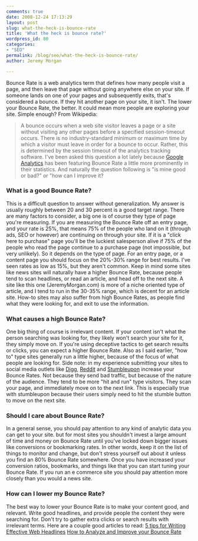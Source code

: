 ```yaml
---
comments: true
date: 2008-12-24 17:13:29
layout: post
slug: what-the-heck-is-bounce-rate
title: 'What the heck is bounce rate?'
wordpress_id: 80
categories: 
- "SEO"
permalink: /blog/seo/what-the-heck-is-bounce-rate/
author: Jeremy Morgan

---
```



Bounce Rate is a web analytics term that defines how many people visit a page, and then leave that page without going anywhere else on your site. If someone lands on one of your pages and subsequently exits, that's considered a bounce. If they hit another page on your site, it isn't. The lower your Bounce Rate, the better. It could mean more people are exploring your site. Simple enough? 
From Wikipedia:
> A bounce occurs when a web site visitor leaves a page or a site without visiting any other pages before a specified session-timeout occurs. There is no industry-standard minimum or maximum time by which a visitor must leave in order for a bounce to occur. Rather, this is determined by the session timeout of the analytics tracking software.
I've been asked this question a lot lately because [Google Analytics](http://www.google.com/analytics) has been featuring Bounce Rate a little more prominently in their statistics. And naturally the question following is "is mine good or bad?" or "how can I improve it?
### What is a good Bounce Rate? 
This is a difficult question to answer without generalization. My answer is usually roughly between 20 and 30 percent is a good target range. There are many factors to consider, a big one is of course they type of page you're measuring. If you are measuring the Bounce Rate off an entry page, and your rate is 25%, that means 75% of the people who land on it (through ads, SEO or however) are continuing on through your site. If it is a "click here to purchase" page you'll be the luckiest salesperson alive if 75% of the people who read the page continue to a purchase page (not impossible, but very unlikely). So it depends on the type of page. For an entry page, or a content page you should focus on the 20%-30% range for best results. I've seen rates as low as 15%, but they aren't common. 
Keep in mind some sites like news sites will naturally have a higher Bounce Rate, because people tend to scan headlines, or read an article, and head off to the next site. A site like this one (JeremyMorgan.com) is more of a niche oriented type of article, and I tend to run in the 30-35% range, which is decent for an article site. How-to sites may also suffer from high Bounce Rates, as people find what they were looking for, and exit to use the information. 
### What causes a high Bounce Rate? 
One big thing of course is irrelevant content. If your content isn't what the person searching was looking for, they likely won't search your site for it, they simply move on. If you're using deceptive tactics to get search results or clicks, you can expect a higher Bounce Rate. Also as I said earlier, "how to" type sites generally run a little higher, because of the focus of what people are looking for. 
Side note: in my experience submitting your sites to social media outlets like [Digg](http://digg.com), [Reddit](http://reddit.com) and [Stumbleupon](http://stumbleupon.com) increase your Bounce Rates. Not because they send bad traffic, but because of the nature of the audience. They tend to be more "hit and run" type visitors. They scan your page, and immediately move on to the next link. This is especially true with stumbleupon because their users simply need to hit the stumble button to move on the next site. 
### Should I care about Bounce Rate? 
In a general sense, you should pay attention to any kind of analytic data you can get to your site. but for most sites you shouldn't invest a large amount of time and money on Bounce Rate until you've locked down bigger issues like conversions or bookmarking rates. In other words, keep it on the list of things to monitor and change, but don't stress yourself out about it unless you find an 80% Bounce Rate somewhere. Once you have increased your conversion ratios, bookmarks, and things like that you can start tuning your Bounce Rate. If you run an e commerce site you should pay attention more closely than you would a news site. 
### How can I lower my Bounce Rate?
The best way to lower your Bounce Rate is to make your content good, and relevant. Write good headlines, and provide people the content they were searching for. Don't try to gather extra clicks or search results with irrelevant terms. Here are a couple good articles to read:
[5 tips for Writing Effective Web Headlines](http://www.google.com/support/conversionuniversity/bin/answer.py?answer=77157&hl=en)
[How to Analyze and Improve your Bounce Rate ](http://www.doshdosh.com/how-to-analyze-and-improve-your-bounce-rate/ )
